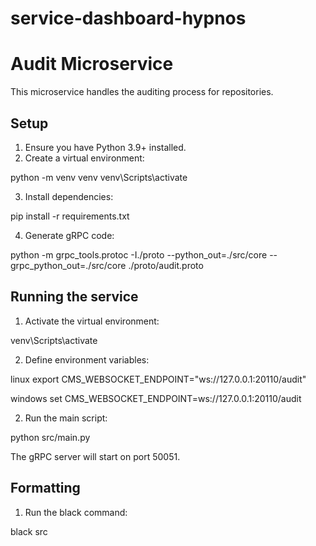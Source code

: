 # service-dashboard-hypnos

# Audit Microservice

This microservice handles the auditing process for repositories.

## Setup

1. Ensure you have Python 3.9+ installed.
2. Create a virtual environment:

python -m venv venv
venv\Scripts\activate

3. Install dependencies:

pip install -r requirements.txt

4. Generate gRPC code:

python -m grpc_tools.protoc -I./proto --python_out=./src/core --grpc_python_out=./src/core ./proto/audit.proto

## Running the service

1. Activate the virtual environment:

venv\Scripts\activate

2. Define environment variables:

linux
export CMS_WEBSOCKET_ENDPOINT="ws://127.0.0.1:20110/audit"

windows
set CMS_WEBSOCKET_ENDPOINT=ws://127.0.0.1:20110/audit

2. Run the main script:

python src/main.py

The gRPC server will start on port 50051.

## Formatting

1. Run the black command:

black src